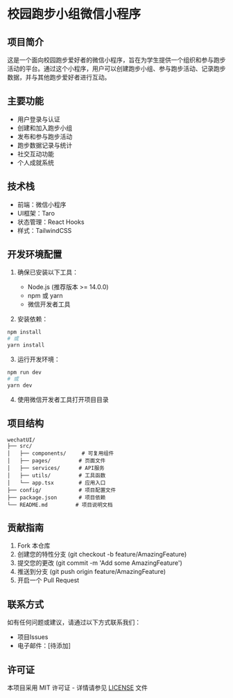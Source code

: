 # 校园跑步小组微信小程序

## 项目简介
这是一个面向校园跑步爱好者的微信小程序，旨在为学生提供一个组织和参与跑步活动的平台。通过这个小程序，用户可以创建跑步小组、参与跑步活动、记录跑步数据，并与其他跑步爱好者进行互动。

## 主要功能
- 用户登录与认证
- 创建和加入跑步小组
- 发布和参与跑步活动
- 跑步数据记录与统计
- 社交互动功能
- 个人成就系统

## 技术栈
- 前端：微信小程序
- UI框架：Taro
- 状态管理：React Hooks
- 样式：TailwindCSS

## 开发环境配置
1. 确保已安装以下工具：
   - Node.js (推荐版本 >= 14.0.0)
   - npm 或 yarn
   - 微信开发者工具

2. 安装依赖：
```bash
npm install
# 或
yarn install
```

3. 运行开发环境：
```bash
npm run dev
# 或
yarn dev
```

4. 使用微信开发者工具打开项目目录

## 项目结构
```
wechatUI/
├── src/
│   ├── components/     # 可复用组件
│   ├── pages/         # 页面文件
│   ├── services/      # API服务
│   ├── utils/         # 工具函数
│   └── app.tsx        # 应用入口
├── config/            # 项目配置文件
├── package.json       # 项目依赖
└── README.md         # 项目说明文档
```

## 贡献指南
1. Fork 本仓库
2. 创建您的特性分支 (git checkout -b feature/AmazingFeature)
3. 提交您的更改 (git commit -m 'Add some AmazingFeature')
4. 推送到分支 (git push origin feature/AmazingFeature)
5. 开启一个 Pull Request

## 联系方式
如有任何问题或建议，请通过以下方式联系我们：
- 项目Issues
- 电子邮件：[待添加]

## 许可证
本项目采用 MIT 许可证 - 详情请参见 [LICENSE](LICENSE) 文件 
